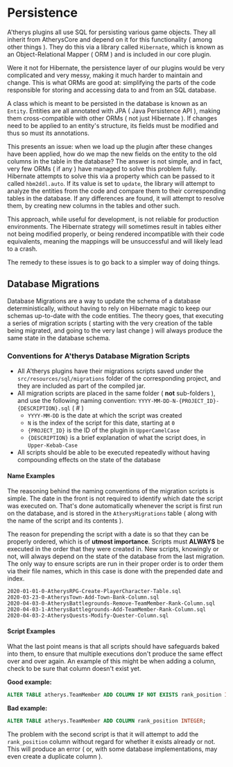 # Persistence

A'therys plugins all use SQL for persisting various game objects. They all inherit from 
AtherysCore and depend on it for this functionality ( among other things ). They do this via a 
library called `Hibernate`, which is known as an Object-Relational Mapper ( ORM ) and is 
included in our core plugin.

Were it not for Hibernate, the persistence layer of our plugins would be very complicated and 
very messy, making it much harder to maintain and change. This is what ORMs are good at: 
simplifying the parts of the code responsible for storing and accessing data to and from an SQL 
database.

A class which is meant to be persisted in the database is known as an `Entity`. Entities are all 
annotated with JPA ( Java Persistence API ), making them cross-compatible with other ORMs ( not 
just Hibernate ). If changes need to be applied to an entity's structure, its fields must be 
modified and thus so must its annotations. 

This presents an issue: when we load up the plugin after these changes have been applied, how do 
we map the new fields on the entity to the old columns in the table in the database? The answer 
is not simple, and in fact, very few ORMs ( if any ) have managed to solve this problem fully. 
Hibernate attempts to solve this via a property which can be passed to it called `hbm2ddl.auto`.
If its value is set to `update`, the library will attempt to analyze the entities from the code 
and compare them to their corresponding tables in the database. If any differences are found, it 
will attempt to resolve them, by creating new columns in the tables and other such.

This approach, while useful for development, is not reliable for production environments. The 
Hibernate strategy will sometimes result in tables either not being modified properly, or being 
rendered incompatible with their code equivalents, meaning the mappings will be unsuccessful and 
will likely lead to a crash.

The remedy to these issues is to go back to a simpler way of doing things.

## Database Migrations

Database Migrations are a way to update the schema of a database deterministically, without 
having to rely on Hibernate magic to keep our schemas up-to-date with the code entities. The 
theory goes, that executing a series of migration scripts ( starting with the very creation of 
the table being migrated, and going to the very last change ) will always produce the same state 
in the database schema.

### Conventions for A'therys Database Migration Scripts

* All A'therys plugins have their migrations scripts saved under the `src/resources/sql/migrations` folder of the corresponding project, and they are included as part of the compiled jar.
* All migration scripts are placed in the same folder ( **not** sub-folders ), and use the following naming convention: `YYYY-MM-DD-N-{PROJECT_ID}-{DESCRIPTION}.sql` ( # )
    * `YYYY-MM-DD` is the date at which the script was created
    * `N` is the index of the script for this date, starting at `0`
    * `{PROJECT_ID}` is the ID of the plugin in `UpperCamelCase`
    * `{DESCRIPTION}` is a brief explanation of what the script does, in `Upper-Kebab-Case`
* All scripts should be able to be executed repeatedly without having compounding effects on the state of the database

#### Name Examples

The reasoning behind the naming conventions of the migration scripts is simple.
The date in the front is not required to identify which date the script was executed on.
That's done automatically whenever the script is first run on the database, and is stored in
the `AtherysMigrations` table ( along with the name of the script and its contents ).

The reason for prepending the script with a date is so that they can be properly ordered,
which is of **utmost importance**. Scripts must **ALWAYS** be executed in the order that they
were created in. New scripts, knowingly or not, will always depend on the state of the database
from the last migration. The only way to ensure scripts are run in their proper order is to
order them via their file names, which in this case is done with the prepended date and index.

```
2020-01-01-0-AtherysRPG-Create-PlayerCharacter-Table.sql
2020-03-23-0-AtherysTown-Add-Town-Bank-Column.sql
2020-04-03-0-AtherysBattlegrounds-Remove-TeamMember-Rank-Column.sql
2020-04-03-1-AtherysBattlegrounds-Add-TeamMember-Rank-Column.sql
2020-04-03-2-AtherysQuests-Modify-Quester-Column.sql
```

#### Script Examples

What the last point means is that all scripts should have safeguards baked into them,
to ensure that multiple executions don't produce the same effect over and over again. An
example of this might be when adding a column, check to be sure that column doesn't exist yet.

**Good example:**
```sql
ALTER TABLE atherys.TeamMember ADD COLUMN IF NOT EXISTS rank_position INTEGER;
```

**Bad example:**
```sql
ALTER TABLE atherys.TeamMember ADD COLUMN rank_position INTEGER;
```

The problem with the second script is that it will attempt to add the `rank_position` column 
without regard for whether it exists already or not. This will produce an error ( or, with 
some database implementations, may even create a duplicate column ). 